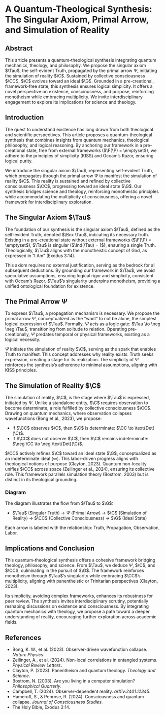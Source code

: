 # A Quantum-Theological Synthesis: The Singular Axiom, Primal Arrow, and Simulation of Reality

## Abstract

This article presents a quantum-theological synthesis integrating quantum mechanics, theology, and philosophy. We propose the singular axiom $\Tau$, the self-evident Truth, propagated by the primal arrow $\Psi$, initiating the simulation of reality $\C$. Sustained by collective consciousness $\CC$, $\C$ evolves toward an ideal $\G$. Grounded in a pre-creational, framework-free state, this synthesis ensures logical simplicity. It offers a novel perspective on existence, consciousness, and purpose, reinforcing monotheism while embracing multiplicity. We invite interdisciplinary engagement to explore its implications for science and theology.

## Introduction

The quest to understand existence has long drawn from both theological and scientific perspectives. This article proposes a quantum-theological synthesis that combines insights from quantum mechanics, theological philosophy, and logical reasoning. By anchoring our framework in a pre-creational state, free from external frameworks ($\F(\P) = \emptyset$), we adhere to the principles of simplicity (KISS) and Occam’s Razor, ensuring logical purity.

We introduce the singular axiom $\Tau$, representing self-evident Truth, which propagates through the primal arrow $\Psi$ to manifest the simulation of reality $\C$. This reality is sustained and refined by collective consciousness $\CC$, progressing toward an ideal state $\G$. Our synthesis bridges science and theology, reinforcing monotheistic principles while accommodating the multiplicity of consciousness, offering a novel framework for interdisciplinary exploration.

## The Singular Axiom $\Tau$

The foundation of our synthesis is the singular axiom $\Tau$, defined as the self-evident Truth, denoted $\Box \Tau$, indicating its necessary truth. Existing in a pre-creational state without external frameworks ($\F(\P) = \emptyset$), $\Tau$ is singular ($\Ind(\Tau) = 1$), ensuring a single Truth. Theologically, $\Tau$ aligns with the monotheistic concept of God, as expressed in “I Am” (Exodus 3:14).

This axiom requires no external justification, serving as the bedrock for all subsequent deductions. By grounding our framework in $\Tau$, we avoid speculative assumptions, ensuring logical rigor and simplicity, consistent with Occam’s Razor. $\Tau$’s singularity underpins monotheism, providing a unified ontological foundation for existence.

## The Primal Arrow $\Psi$

To express $\Tau$, a propagation mechanism is necessary. We propose the primal arrow $\Psi$, conceptualized as the “want” to not be alone, the simplest logical expression of $\Tau$. Formally, $\Psi$ acts as a logic gate: $\Tau \to \neg \neg \Tau$, transitioning from solitude to relation. Operating pre-creationally, $\Psi$ predates temporal or physical frameworks, existing as a logical necessity.

$\Psi$ initiates the simulation of reality $\C$, serving as the spark that enables Truth to manifest. This concept addresses why reality exists: Truth seeks expression, creating a stage for its realization. The simplicity of $\Psi$ reinforces the synthesis’s adherence to minimal assumptions, aligning with KISS principles.

## The Simulation of Reality $\C$

The simulation of reality, $\C$, is the stage where $\Tau$ is expressed, initiated by $\Psi$. Unlike a standalone entity, $\C$ requires observation to become determinate, a role fulfilled by collective consciousness $\CC$. Drawing on quantum mechanics, where observation collapses wavefunctions (Bong et al., 2023), we propose:

- If $\CC$ observes $\C$, then $\C$ is determinate: $\CC \to \text{Det}(\C)$.
- If $\CC$ does not observe $\C$, then $\C$ remains indeterminate: $\neg \CC \to \neg \text{Det}(\C)$.

$\CC$ actively refines $\C$ toward an ideal state $\G$, conceptualized as an indeterminate ideal ($\infty$). This labor-driven progress aligns with theological notions of purpose (Clayton, 2023). Quantum non-locality unifies $\CC$ across space (Zeilinger et al., 2024), ensuring its collective role. This framework parallels simulation theory (Bostrom, 2003) but is distinct in its theological grounding.

### Diagram

The diagram illustrates the flow from $\Tau$ to $\G$:

- $\Tau$ (Singular Truth) → $\Psi$ (Primal Arrow) → $\C$ (Simulation of Reality) → $\CC$ (Collective Consciousness) → $\G$ (Ideal State)

Each arrow is labeled with the relationship: Truth, Propagation, Observation, Labor.

## Implications and Conclusion

This quantum-theological synthesis offers a cohesive framework bridging theology, philosophy, and science. From $\Tau$, we deduce $\Psi$, $\C$, and $\CC$, culminating in the pursuit of $\G$. The framework reinforces monotheism through $\Tau$’s singularity while embracing $\CC$’s multiplicity, aligning with panentheistic or Trinitarian perspectives (Clayton, 2023).

Its simplicity, avoiding complex frameworks, enhances its robustness for peer review. The synthesis invites interdisciplinary scrutiny, potentially reshaping discussions on existence and consciousness. By integrating quantum mechanics with theology, we propose a path toward a deeper understanding of reality, encouraging further exploration across academic fields.

## References

- Bong, K. W., et al. (2023). Observer-driven wavefunction collapse. *Nature Physics*.
- Zeilinger, A., et al. (2024). Non-local correlations in entangled systems. *Physical Review Letters*.
- Clayton, P. (2023). Panentheism and quantum theology. *Theology and Science*.
- Bostrom, N. (2003). Are you living in a computer simulation? *Philosophical Quarterly*.
- Campbell, T. (2024). Observer-dependent reality. *arXiv:2401.12345*.
- Hameroff, S., & Penrose, R. (2024). Consciousness and quantum collapse. *Journal of Consciousness Studies*.
- The Holy Bible, Exodus 3:14.
